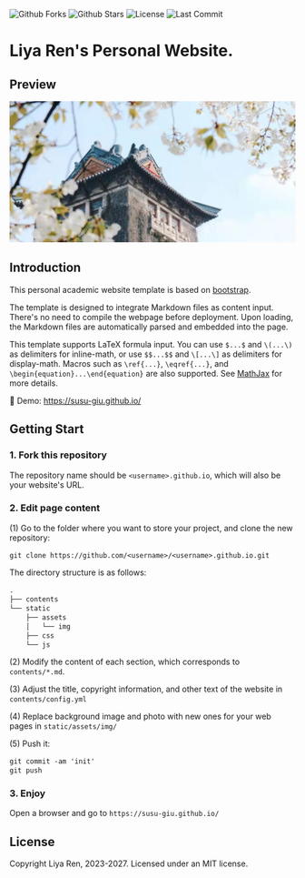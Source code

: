 

![Github Forks](https://img.shields.io/github/forks/susu-giu/susu-giu.github.io?style=flat)
![Github Stars](https://img.shields.io/github/stars/susu-giu/susu-giu.github.io?style=flat)
![License](https://img.shields.io/github/license/susu-giu/susu-giu.github.io)
![Last Commit](https://img.shields.io/github/last-commit/susu-giu/susu-giu.github.io)

# Liya Ren's Personal Website.

## Preview
[![南大背景图](https://github.com/susu-giu/susu-giu.github.io/blob/main/南大背景图.jpeg?raw=true)](https://susu-giu.github.io/)


## Introduction

This personal academic website template is based on [bootstrap](https://github.com/StartBootstrap/startbootstrap-new-age).

The template is designed to integrate Markdown files as content input.  There's no need to compile the webpage before deployment.  Upon loading, the Markdown files are automatically parsed and embedded into the page.

This template supports LaTeX formula input. You can use `$...$` and `\(...\)` as delimiters for inline-math, or use `$$...$$` and `\[...\]` as delimiters for display-math. Macros such as `\ref{...}`, `\eqref{...}`, and `\begin{equation}...\end{equation}` are also supported. See [MathJax](https://docs.mathjax.org/en/latest/index.html) for more details.

:milky_way: Demo: https://susu-giu.github.io/


## Getting Start
### 1. Fork this repository
The repository name should be `<username>.github.io`, which will also be your website's URL.


### 2. Edit page content

(1) Go to the folder where you want to store your project, and clone the new repository:
```
git clone https://github.com/<username>/<username>.github.io.git
```
The directory structure is as follows:

```.
.
├── contents
└── static
    ├── assets
    │   └── img
    ├── css
    └── js
```

(2) Modify the content of each section, which corresponds to `contents/*.md`.

(3) Adjust the title, copyright information, and other text of the website in `contents/config.yml`

(4) Replace background image and photo with new ones for your web pages in `static/assets/img/`

(5) Push it: 
```
git commit -am 'init'
git push
```


### 3. Enjoy

Open a browser and go to `https://susu-giu.github.io/`



## License

Copyright Liya Ren, 2023-2027. Licensed under an MIT license.
